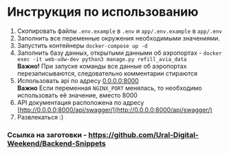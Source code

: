 # Инструкция по использованию

1. Скопировать файлы `.env.example` в `.env` и `app/.env.example` в `app/.env`
2. Заполнить все переменные окружения необходимыми значениями.
3. Запустить контейнеры `docker-compose up -d`
4. Заполнить базу данных, открытыми данными об аэропортах - `docker exec -it web-udw-dev python3 manage.py refill_avia_data`
   <br>**Важно!** При запуске команды все данные об аэропортах перезаписываются, следовательно комментарии стираются
5. Использовать api по адресу [0.0.0.0:8000](0.0.0.0:8000)
   <br>**Важно** Если переменная `NGINX_PORT` менялась, то необходимо использовать её значение, вместо 8000
6. API документация расположена по адресу [http://0.0.0.0:8000/api/swagger/](http://0.0.0.0:8000/api/swagger/)
7. Развлекаться :)

### Ссылка на заготовки - https://github.com/Ural-Digital-Weekend/Backend-Snippets
